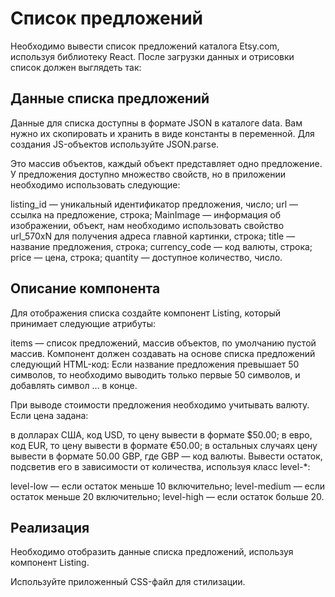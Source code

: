 # Список предложений
Необходимо вывести список предложений каталога Etsy.com, используя библиотеку React. После загрузки данных и отрисовки список должен выглядеть так:
## Данные списка предложений
Данные для списка доступны в формате JSON в каталоге data. Вам нужно их скопировать и хранить в виде константы в переменной. Для создания JS-объектов используйте JSON.parse.

Это массив объектов, каждый объект представляет одно предложение. У предложения доступно множество свойств, но в приложении необходимо использовать следующие:

listing_id — уникальный идентификатор предложения, число;
url — ссылка на предложение, строка;
MainImage — информация об изображении, объект, нам необходимо использовать свойство url_570xN для получения адреса главной картинки, строка;
title — название предложения, строка;
currency_code — код валюты, строка;
price — цена, строка;
quantity — доступное количество, число.

## Описание компонента
Для отображения списка создайте компонент Listing, который принимает следующие атрибуты:

items — список предложений, массив объектов, по умолчанию пустой массив.
Компонент должен создавать на основе списка предложений следующий HTML-код:
Если название предложения превышает 50 символов, то необходимо выводить только первые 50 символов, и добавлять символ … в конце.

При выводе стоимости предложения необходимо учитывать валюту. Если цена задана:

в долларах США, код USD, то цену вывести в формате $50.00;
в евро, код EUR, то цену вывести в формате €50.00;
в остальных случаях цену вывести в формате 50.00 GBP, где GBP — код валюты.
Вывести остаток, подсветив его в зависимости от количества, используя класс level-*:

level-low — если остаток меньше 10 включительно;
level-medium — если остаток меньше 20 включительно;
level-high — если остаток больше 20.

## Реализация
Необходимо отобразить данные списка предложений, используя компонент Listing.

Используйте приложенный CSS-файл для стилизации.